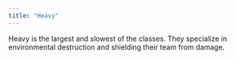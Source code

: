 ```yaml
---
title: "Heavy"
---
```


Heavy is the largest and slowest of the classes. They specialize in environmental destruction
and shielding their team from damage.
